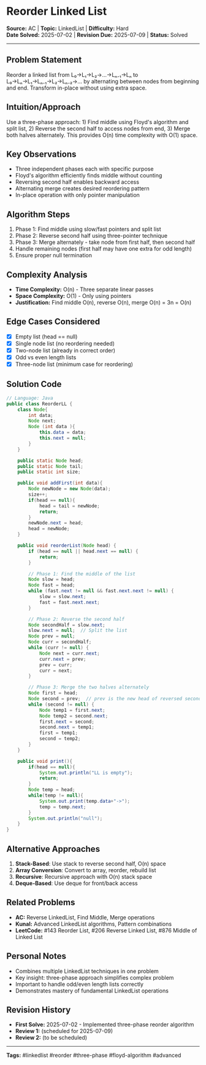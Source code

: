# Reorder Linked List

**Source:** AC | **Topic:** LinkedList | **Difficulty:** Hard  
**Date Solved:** 2025-07-02 | **Revision Due:** 2025-07-09 | **Status:** Solved

---

## Problem Statement
Reorder a linked list from L₀→L₁→L₂→...→Lₙ₋₁→Lₙ to L₀→Lₙ→L₁→Lₙ₋₁→L₂→Lₙ₋₂→... by alternating between nodes from beginning and end. Transform in-place without using extra space.

## Intuition/Approach
Use a three-phase approach: 1) Find middle using Floyd's algorithm and split list, 2) Reverse the second half to access nodes from end, 3) Merge both halves alternately. This provides O(n) time complexity with O(1) space.

## Key Observations
- Three independent phases each with specific purpose
- Floyd's algorithm efficiently finds middle without counting
- Reversing second half enables backward access
- Alternating merge creates desired reordering pattern
- In-place operation with only pointer manipulation

## Algorithm Steps
1. Phase 1: Find middle using slow/fast pointers and split list
2. Phase 2: Reverse second half using three-pointer technique
3. Phase 3: Merge alternately - take node from first half, then second half
4. Handle remaining nodes (first half may have one extra for odd length)
5. Ensure proper null termination

## Complexity Analysis
- **Time Complexity:** O(n) - Three separate linear passes
- **Space Complexity:** O(1) - Only using pointers
- **Justification:** Find middle O(n), reverse O(n), merge O(n) = 3n = O(n)

## Edge Cases Considered
- [x] Empty list (head == null)
- [x] Single node list (no reordering needed)
- [x] Two-node list (already in correct order)
- [x] Odd vs even length lists
- [x] Three-node list (minimum case for reordering)

## Solution Code

```java
// Language: Java
public class ReorderLL {
    class Node{
        int data;
        Node next;
        Node (int data ){
            this.data = data;
            this.next = null;
        }
    }

    public static Node head;
    public static Node tail;
    public static int size;

    public void addFirst(int data){
        Node newNode = new Node(data);
        size++;
        if(head == null){
            head = tail = newNode;
            return;
        }
        newNode.next = head;
        head = newNode;
    }

    public void reorderList(Node head) {
        if (head == null || head.next == null) {
            return;
        }

        // Phase 1: Find the middle of the list
        Node slow = head;
        Node fast = head;
        while (fast.next != null && fast.next.next != null) {
            slow = slow.next;
            fast = fast.next.next;
        }

        // Phase 2: Reverse the second half
        Node secondHalf = slow.next;
        slow.next = null;  // Split the list
        Node prev = null;
        Node curr = secondHalf;
        while (curr != null) {
            Node next = curr.next;
            curr.next = prev;
            prev = curr;
            curr = next;
        }

        // Phase 3: Merge the two halves alternately
        Node first = head;
        Node second = prev;  // prev is the new head of reversed second half
        while (second != null) {
            Node temp1 = first.next;
            Node temp2 = second.next;
            first.next = second;
            second.next = temp1;
            first = temp1;
            second = temp2;
        }
    }

    public void print(){
        if(head == null){
            System.out.println("LL is empty");
            return;
        }
        Node temp = head;
        while(temp != null){
            System.out.print(temp.data+"->");
            temp = temp.next;
        }
        System.out.println("null");
    }
}
```

## Alternative Approaches
1. **Stack-Based**: Use stack to reverse second half, O(n) space
2. **Array Conversion**: Convert to array, reorder, rebuild list
3. **Recursive**: Recursive approach with O(n) stack space
4. **Deque-Based**: Use deque for front/back access

## Related Problems
- **AC:** Reverse LinkedList, Find Middle, Merge operations
- **Kunal:** Advanced LinkedList algorithms, Pattern combinations
- **LeetCode:** #143 Reorder List, #206 Reverse Linked List, #876 Middle of Linked List

## Personal Notes
- Combines multiple LinkedList techniques in one problem
- Key insight: three-phase approach simplifies complex problem
- Important to handle odd/even length lists correctly
- Demonstrates mastery of fundamental LinkedList operations

## Revision History
- **First Solve:** 2025-07-02 - Implemented three-phase reorder algorithm
- **Review 1:** (scheduled for 2025-07-09)
- **Review 2:** (to be scheduled)

---
**Tags:** #linkedlist #reorder #three-phase #floyd-algorithm #advanced 